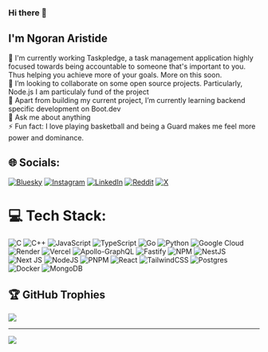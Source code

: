 ### Hi there 👋

## I'm Ngoran Aristide

<!--
**NgoranA/NgoranA** is a ✨ _special_ ✨ repository because its `README.md` (this file) appears on your GitHub profile.

Here are some ideas to get you started:





- 🔭 I’m currently working on ...
- 🌱 I’m currently learning ...
- 👯 I’m looking to collaborate on ...
- 🤔 I’m looking for help with ...
- 💬 Ask me about ...
- 📫 How to reach me: ...
- 😄 Pronouns: ...
- ⚡ Fun fact: ...

![](https://github-readme-stats.vercel.app/api?username=ngorana&theme=dark&hide_border=true&include_all_commits=false&count_private=true)<br/>
# 📊 GitHub Stats:

![](https://nirzak-streak-stats.vercel.app/?user=ngorana&theme=dark&hide_border=true)<br/>
![](https://github-readme-stats.vercel.app/api/top-langs/?username=ngorana&theme=dark&hide_border=true&include_all_commits=false&count_private=true&layout=compact)
-->


🔭 I'm currently working Taskpledge, a task management  application highly focused towards being accountable to someone that's important to you.  Thus helping you achieve more of your goals. More on this soon.<br>
👯 I’m looking to collaborate on some open source projects. Particularly, Node.js I am particulaly fund of the project<br>
🌱 Apart from building my current project, I’m currently learning backend specific development on Boot.dev<br>
💬 Ask me about anything <br>
⚡ Fun fact: I love playing basketball and being a Guard makes me feel more power and dominance. 


## 🌐 Socials:
[![Bluesky](https://img.shields.io/badge/bluesky-0285FF?style=for-the-badge&logo=bluesky&logoColor=%23FFFFFF)](https://bsky.app/profile/arcaf.bsky.social) [![Instagram](https://img.shields.io/badge/Instagram-%23E4405F.svg?logo=Instagram&logoColor=white)](https://instagram.com/arisearistide) [![LinkedIn](https://img.shields.io/badge/LinkedIn-%230077B5.svg?logo=linkedin&logoColor=white)](https://linkedin.com/in/arisearistide) [![Reddit](https://img.shields.io/badge/Reddit-%23FF4500.svg?logo=Reddit&logoColor=white)](https://reddit.com/user/arisearistide) [![X](https://img.shields.io/badge/X-black.svg?logo=X&logoColor=white)](https://x.com/arisearistide) 

# 💻 Tech Stack:
![C](https://img.shields.io/badge/c-%2300599C.svg?style=for-the-badge&logo=c&logoColor=white) ![C++](https://img.shields.io/badge/c++-%2300599C.svg?style=for-the-badge&logo=c%2B%2B&logoColor=white) ![JavaScript](https://img.shields.io/badge/javascript-%23323330.svg?style=for-the-badge&logo=javascript&logoColor=%23F7DF1E) ![TypeScript](https://img.shields.io/badge/typescript-%23007ACC.svg?style=for-the-badge&logo=typescript&logoColor=white) ![Go](https://img.shields.io/badge/go-%2300ADD8.svg?style=for-the-badge&logo=go&logoColor=white) ![Python](https://img.shields.io/badge/python-3670A0?style=for-the-badge&logo=python&logoColor=ffdd54) ![Google Cloud](https://img.shields.io/badge/GoogleCloud-%234285F4.svg?style=for-the-badge&logo=google-cloud&logoColor=white) ![Render](https://img.shields.io/badge/Render-%46E3B7.svg?style=for-the-badge&logo=render&logoColor=white) ![Vercel](https://img.shields.io/badge/vercel-%23000000.svg?style=for-the-badge&logo=vercel&logoColor=white) ![Apollo-GraphQL](https://img.shields.io/badge/-ApolloGraphQL-311C87?style=for-the-badge&logo=apollo-graphql) ![Fastify](https://img.shields.io/badge/fastify-%23000000.svg?style=for-the-badge&logo=fastify&logoColor=white) ![NPM](https://img.shields.io/badge/NPM-%23CB3837.svg?style=for-the-badge&logo=npm&logoColor=white) ![NestJS](https://img.shields.io/badge/nestjs-%23E0234E.svg?style=for-the-badge&logo=nestjs&logoColor=white) ![Next JS](https://img.shields.io/badge/Next-black?style=for-the-badge&logo=next.js&logoColor=white) ![NodeJS](https://img.shields.io/badge/node.js-6DA55F?style=for-the-badge&logo=node.js&logoColor=white) ![PNPM](https://img.shields.io/badge/pnpm-%234a4a4a.svg?style=for-the-badge&logo=pnpm&logoColor=f69220) ![React](https://img.shields.io/badge/react-%2320232a.svg?style=for-the-badge&logo=react&logoColor=%2361DAFB) ![TailwindCSS](https://img.shields.io/badge/tailwindcss-%2338B2AC.svg?style=for-the-badge&logo=tailwind-css&logoColor=white) ![Postgres](https://img.shields.io/badge/postgres-%23316192.svg?style=for-the-badge&logo=postgresql&logoColor=white) ![Docker](https://img.shields.io/badge/docker-%230db7ed.svg?style=for-the-badge&logo=docker&logoColor=white) ![MongoDB](https://img.shields.io/badge/MongoDB-%234ea94b.svg?style=for-the-badge&logo=mongodb&logoColor=white)


## 🏆 GitHub Trophies
![](https://github-profile-trophy.vercel.app/?username=ngorana&theme=radical&no-frame=true&no-bg=true&margin-w=4)

---
[![](https://visitcount.itsvg.in/api?id=ngorana&icon=0&color=0)](https://visitcount.itsvg.in)

<!-- Proudly created with GPRM ( https://gprm.itsvg.in ) -->
